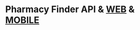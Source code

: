 # Pharmacy Finder API & [WEB](https://github.com/voidnowhere/PharmacyFinderWEB) & [MOBILE](https://github.com/voidnowhere/PharmacyFinderMobile)

